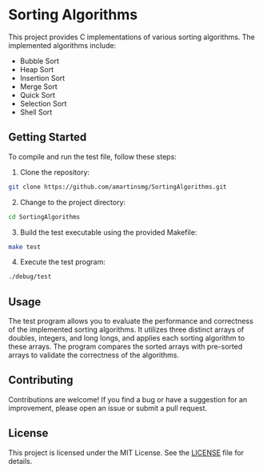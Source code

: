 # Sorting Algorithms

This project provides C implementations of various sorting algorithms. The implemented algorithms include:

- Bubble Sort
- Heap Sort
- Insertion Sort
- Merge Sort
- Quick Sort
- Selection Sort
- Shell Sort

## Getting Started

To compile and run the test file, follow these steps:

1. Clone the repository:

```sh
git clone https://github.com/amartinsmg/SortingAlgorithms.git
```

2. Change to the project directory:

```sh
cd SortingAlgorithms
```

3. Build the test executable using the provided Makefile:

```sh
make test
```

4. Execute the test program:

```sh
./debug/test
```

## Usage

The test program allows you to evaluate the performance and correctness of the implemented sorting algorithms. It utilizes three distinct arrays of doubles, integers, and long longs, and applies each sorting algorithm to these arrays. The program compares the sorted arrays with pre-sorted arrays to validate the correctness of the algorithms.

## Contributing

Contributions are welcome! If you find a bug or have a suggestion for an improvement, please open an issue or submit a pull request.

## License

This project is licensed under the MIT License. See the [LICENSE](./LICENSE) file for details.
